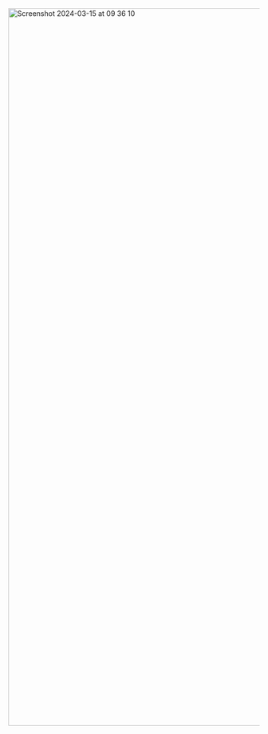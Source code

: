 
<img width="1439" alt="Screenshot 2024-03-15 at 09 36 10" src="https://github.com/HesamFarjad/Map-Marker/assets/81914229/e938406e-6697-4da4-8863-b8bc526c0623">
